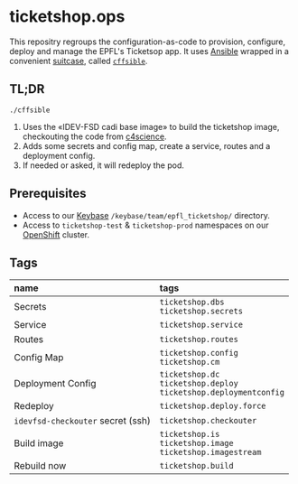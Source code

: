 # ticketshop.ops

This repositry regroups the configuration-as-code to provision, configure,
deploy and manage the EPFL's Ticketsop app. It uses [Ansible] wrapped in a
convenient [suitcase], called [`cffsible`](./cffsible).


## TL;DR

`./cffsible`

1. Uses the «IDEV-FSD cadi base image» to build the ticketshop image, checkouting the code from [c4science].
1. Adds some secrets and config map, create a service, routes and a deployment config.
1. If needed or asked, it will redeploy the pod.


## Prerequisites

* Access to our [Keybase] `/keybase/team/epfl_ticketshop/` directory.
* Access to `ticketshop-test` & `ticketshop-prod` namespaces on our [OpenShift] cluster.


## Tags
<!--- for f in $(find . -path ./ansible-deps-cache -prune -false -o -name '*.yml'); do cat $f | yq '.[] | {name, tags}| with_entries( select( .value != null ) )' 2>/dev/null; done --->

| name                             | tags                                                                    |
|:---------------------------------|:------------------------------------------------------------------------|
|Secrets                           | `ticketshop.dbs`<br>`ticketshop.secrets`                                |
|Service                           | `ticketshop.service`                                                    |
|Routes                            | `ticketshop.routes`                                                     |
|Config Map                        | `ticketshop.config`<br>`ticketshop.cm`                                  |
|Deployment Config                 | `ticketshop.dc`<br>`ticketshop.deploy`<br>`ticketshop.deploymentconfig` |
|Redeploy                          | `ticketshop.deploy.force`                                               |
|`idevfsd-checkouter` secret (ssh) | `ticketshop.checkouter`                                                 |
|Build image                       | `ticketshop.is`<br>`ticketshop.image`<br>`ticketshop.imagestream`       |
|Rebuild now                       | `ticketshop.build`                                                      |



[Ansible]: https://www.ansible.com (Ansible is Simple IT Automation)
[suitcase]: https://github.com/epfl-si/ansible.suitcase (Install Ansible and its dependency stack into a temporary directory)
[c4science]: https://c4science.ch/diffusion/3794/history/dev/
[Keybase]: https://keybase.io
[OpenShift]: https://openshift.com
[//]: # "comment"
